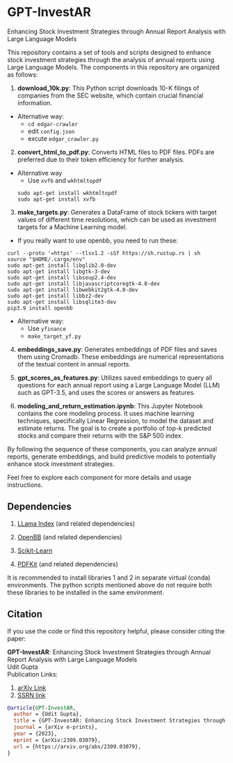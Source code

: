# GPT-InvestAR

Enhancing Stock Investment Strategies through Annual Report Analysis with Large Language Models

This repository contains a set of tools and scripts designed to enhance stock investment strategies through the analysis of annual reports using Large Language Models. The components in this repository are organized as follows:

1. **download_10k.py**: This Python script downloads 10-K filings of companies from the SEC website, which contain crucial financial information.
- Alternative way:
    - `cd edgar-crawler`
    - edit `config.json`
    - excute `edgar_crawler.py`

2. **convert_html_to_pdf.py**: Converts HTML files to PDF files. PDFs are preferred due to their token efficiency for further analysis.
  - Alternative way
    - Use `xvfb` and `wkhtmltopdf`
    ```
    sudo apt-get install wkhtmltopdf
    sudo apt-get install xvfb
    ```

3. **make_targets.py**: Generates a DataFrame of stock tickers with target values of different time resolutions, which can be used as investment targets for a Machine Learning model.
  - If you really want to use openbb, you need to run these:
  ```
  curl --proto '=https' --tlsv1.2 -sSf https://sh.rustup.rs | sh
  source "$HOME/.cargo/env"
  sudo apt-get install libglib2.0-dev
  sudo apt-get install libgtk-3-dev
  sudo apt-get install libsoup2.4-dev
  sudo apt-get install libjavascriptcoregtk-4.0-dev
  sudo apt-get install libwebkit2gtk-4.0-dev
  sudo apt-get install libbz2-dev
  sudo apt-get install libsqlite3-dev
  pip3.9 install openbb
  ```
  - Alternative way:
    - Use `yfinance`
    - `make_target_yf.py`


4. **embeddings_save.py**: Generates embeddings of PDF files and saves them using Cromadb. These embeddings are numerical representations of the textual content in annual reports.

5. **gpt_scores_as_features.py**: Utilizes saved embeddings to query all questions for each annual report using a Large Language Model (LLM) such as GPT-3.5, and uses the scores or answers as features.

6. **modeling_and_return_estimation.ipynb**: This Jupyter Notebook contains the core modeling process. It uses machine learning techniques, specifically Linear Regression, to model the dataset and estimate returns. The goal is to create a portfolio of top-k predicted stocks and compare their returns with the S&P 500 index.

By following the sequence of these components, you can analyze annual reports, generate embeddings, and build predictive models to potentially enhance stock investment strategies.

Feel free to explore each component for more details and usage instructions.


## Dependencies

1. [LLama Index](https://github.com/jerryjliu/llama_index) (and related dependencies)

2. [OpenBB](https://github.com/OpenBB-finance/OpenBBTerminal) (and related dependencies)

3. [Scikit-Learn](https://github.com/scikit-learn/scikit-learn)

4. [PDFKit](https://github.com/JazzCore/python-pdfkit) (and related dependencies)

It is recommended to install libraries 1 and 2 in separate virtual (conda) environments. The python scripts mentioned above do not require both these libraries to be installed in the same environment.

## Citation

If you use the code or find this repository helpful, please consider citing the paper:

**GPT-InvestAR**: Enhancing Stock Investment Strategies through Annual Report Analysis with Large Language Models  
Udit Gupta  
Publication Links: 
1. [arXiv Link](https://arxiv.org/abs/2309.03079)
2. [SSRN link](https://papers.ssrn.com/sol3/papers.cfm?abstract_id=4568964)

```bibtex
@article{GPT-InvestAR,
  author = {Udit Gupta},
  title = {GPT-InvestAR: Enhancing Stock Investment Strategies through Annual Report Analysis with Large Language Models},
  journal = {arXiv e-prints},
  year = {2023},
  eprint = {arXiv:2309.03079},
  url = {https://arxiv.org/abs/2309.03079},
}
